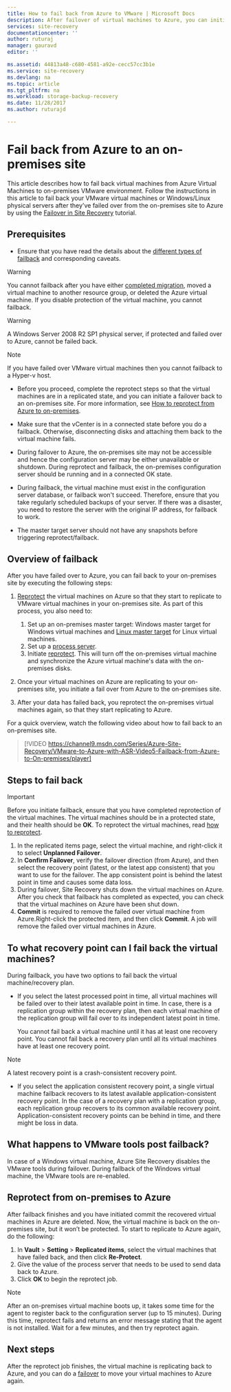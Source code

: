 ```yaml
---
title: How to fail back from Azure to VMware | Microsoft Docs
description: After failover of virtual machines to Azure, you can initiate a failback to bring virtual machines back to on-premises. Learn the steps for how to fail back.
services: site-recovery
documentationcenter: ''
author: ruturaj
manager: gauravd
editor: ''

ms.assetid: 44813a48-c680-4581-a92e-cecc57cc3b1e
ms.service: site-recovery
ms.devlang: na
ms.topic: article
ms.tgt_pltfrm: na
ms.workload: storage-backup-recovery
ms.date: 11/28/2017
ms.author: ruturajd

---
```

# Fail back from Azure to an on-premises site

This article describes how to fail back virtual machines from Azure Virtual Machines to on-premises VMware environment. Follow the instructions in this article to fail back your VMware virtual machines or Windows/Linux physical servers after they've failed over from the on-premises site to Azure by using the [Failover in Site Recovery](site-recovery-failover.md) tutorial.

## Prerequisites
- Ensure that you have read the details about the [different types of failback](concepts-types-of-failback.md) and corresponding caveats.

> [!WARNING]
> You cannot failback after you have either [completed migration](site-recovery-migrate-to-azure.md#what-do-we-mean-by-migration), moved a virtual machine to another resource group, or deleted the Azure virtual machine. If you disable protection of the virtual machine, you cannot failback.

> [!WARNING]
> A Windows Server 2008 R2 SP1 physical server, if protected and failed over to Azure, cannot be failed back.

> [!NOTE]
> If you have failed over VMware virtual machines then you cannot failback to a Hyper-v host.


- Before you proceed, complete the reprotect steps so that the virtual machines are in a replicated state, and you can initiate a failover back to an on-premises site. For more information, see [How to reprotect from Azure to on-premises](site-recovery-how-to-reprotect.md).

- Make sure that the vCenter is in a connected state before you do a failback. Otherwise, disconnecting disks and attaching them back to the virtual machine fails.

- During failover to Azure, the on-premises site may not be accessible and hence the configuration server may be either unavailable or shutdown. During reprotect and failback, the on-premises configuration server should be running and in a connected OK state. 

- During failback, the virtual machine must exist in the configuration server database, or failback won't succeed. Therefore, ensure that you take regularly scheduled backups of your server. If there was a disaster, you need to restore the server with the original IP address, for failback to work.

- The master target server should not have any snapshots before triggering reprotect/failback.

## Overview of failback
After you have failed over to Azure, you can fail back to your on-premises site by executing the following steps:

1. [Reprotect](site-recovery-how-to-reprotect.md) the virtual machines on Azure so that they start to replicate to VMware virtual machines in your on-premises site. As part of this process, you also need to:
	1. Set up an on-premises master target: Windows master target for Windows virtual machines and [Linux master target](site-recovery-how-to-install-linux-master-target.md) for Linux virtual machines.
	2. Set up a [process server](site-recovery-vmware-setup-azure-ps-resource-manager.md).
	3. Initiate [reprotect](site-recovery-how-to-reprotect.md). This will turn off the on-premises virtual machine and synchronize the Azure virtual machine's data with the on-premises disks.

1. Once your virtual machines on Azure are replicating to your on-premises site, you initiate a fail over from Azure to the on-premises site.

1. After your data has failed back, you reprotect the on-premises virtual machines again, so that they start replicating to Azure.

For a quick overview, watch the following video about how to fail back to an on-premises site.
> [!VIDEO https://channel9.msdn.com/Series/Azure-Site-Recovery/VMware-to-Azure-with-ASR-Video5-Failback-from-Azure-to-On-premises/player]


## Steps to fail back

> [!IMPORTANT]
> Before you initiate failback, ensure that you have completed reprotection of the virtual machines. The virtual machines should be in a protected state, and their health should be **OK**. To reprotect the virtual machines, read [how to reprotect](site-recovery-how-to-reprotect.md).

1. In the replicated items page, select the virtual machine, and right-click it to select **Unplanned Failover**.
2. In **Confirm Failover**, verify the failover direction (from Azure), and then select the recovery point (latest, or the latest app consistent) that you want to use for the failover. The app consistent point is behind the latest point in time and causes some data loss.
3. During failover, Site Recovery shuts down the virtual machines on Azure. After you check that failback has completed as expected, you can check that the virtual machines on Azure have been shut down.
4. **Commit** is required to remove the failed over virtual machine from Azure.Right-click the protected item, and then click **Commit**. A job will remove the failed over virtual machines in Azure.


## To what recovery point can I fail back the virtual machines?

During failback, you have two options to fail back the virtual machine/recovery plan.

- If you select the latest processed point in time, all virtual machines will be failed over to their latest available point in time. In case, there is a replication group within the recovery plan, then each virtual machine of the replication group will fail over to its independent latest point in time.

    You cannot fail back a virtual machine until it has at least one recovery point. You cannot fail back a recovery plan until all its virtual machines have at least one recovery point.

> [!NOTE]
> A latest recovery point is a crash-consistent recovery point.

- If you select the application consistent recovery point, a single virtual machine failback recovers to its latest available application-consistent recovery point. In the case of a recovery plan with a replication group, each replication group recovers to its common available recovery point.
Application-consistent recovery points can be behind in time, and there might be loss in data.

## What happens to VMware tools post failback?

In case of a Windows  virtual machine, Azure Site Recovery disables the VMware tools during failover. During failback of the Windows virtual machine, the VMware tools are re-enabled. 


## Reprotect from on-premises to Azure
After failback finishes and you have initiated commit the recovered virtual machines in Azure are deleted. Now, the virtual machine is back on the on-premises site, but it won’t be protected. To start to replicate to Azure again, do the following:

1. In **Vault** > **Setting** > **Replicated items**, select the virtual machines that have failed back, and then click **Re-Protect**.
2. Give the value of the process server that needs to be used to send data back to Azure.
3. Click **OK** to begin the reprotect job.

> [!NOTE]
> After an on-premises virtual machine boots up, it takes some time for the agent to register back to the configuration server (up to 15 minutes). During this time, reprotect fails and returns an error message stating that the agent is not installed. Wait for a few minutes, and then try reprotect again.

## Next steps

After the reprotect job finishes, the virtual machine is replicating back to Azure, and you can do a [failover](site-recovery-failover.md) to move your virtual machines to Azure again.



